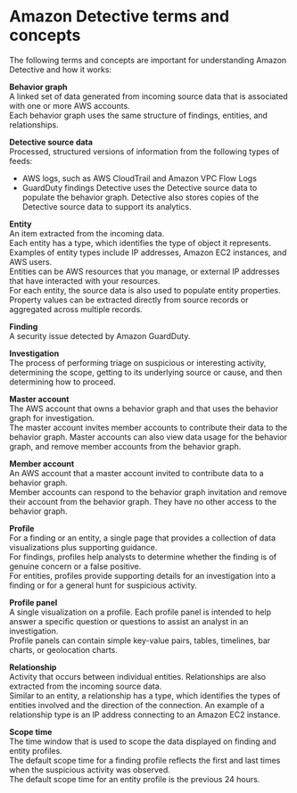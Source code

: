 # Amazon Detective terms and concepts<a name="detective-terms-concepts"></a>

The following terms and concepts are important for understanding Amazon Detective and how it works:

****Behavior graph****  
A linked set of data generated from incoming source data that is associated with one or more AWS accounts\.  
Each behavior graph uses the same structure of findings, entities, and relationships\.

****Detective source data****  
Processed, structured versions of information from the following types of feeds:  
+ AWS logs, such as AWS CloudTrail and Amazon VPC Flow Logs
+ GuardDuty findings
Detective uses the Detective source data to populate the behavior graph\. Detective also stores copies of the Detective source data to support its analytics\.

**Entity**  
An item extracted from the incoming data\.  
Each entity has a type, which identifies the type of object it represents\. Examples of entity types include IP addresses, Amazon EC2 instances, and AWS users\.  
Entities can be AWS resources that you manage, or external IP addresses that have interacted with your resources\.  
For each entity, the source data is also used to populate entity properties\. Property values can be extracted directly from source records or aggregated across multiple records\.

****Finding****  
A security issue detected by Amazon GuardDuty\.

****Investigation****  
The process of performing triage on suspicious or interesting activity, determining the scope, getting to its underlying source or cause, and then determining how to proceed\.

****Master account****  
The AWS account that owns a behavior graph and that uses the behavior graph for investigation\.  
The master account invites member accounts to contribute their data to the behavior graph\. Master accounts can also view data usage for the behavior graph, and remove member accounts from the behavior graph\.

****Member account****  
An AWS account that a master account invited to contribute data to a behavior graph\.  
Member accounts can respond to the behavior graph invitation and remove their account from the behavior graph\. They have no other access to the behavior graph\.

****Profile****  
For a finding or an entity, a single page that provides a collection of data visualizations plus supporting guidance\.  
For findings, profiles help analysts to determine whether the finding is of genuine concern or a false positive\.  
For entities, profiles provide supporting details for an investigation into a finding or for a general hunt for suspicious activity\.

****Profile panel****  
A single visualization on a profile\. Each profile panel is intended to help answer a specific question or questions to assist an analyst in an investigation\.  
Profile panels can contain simple key\-value pairs, tables, timelines, bar charts, or geolocation charts\.

****Relationship****  
Activity that occurs between individual entities\. Relationships are also extracted from the incoming source data\.  
Similar to an entity, a relationship has a type, which identifies the types of entities involved and the direction of the connection\. An example of a relationship type is an IP address connecting to an Amazon EC2 instance\.

****Scope time****  
The time window that is used to scope the data displayed on finding and entity profiles\.  
The default scope time for a finding profile reflects the first and last times when the suspicious activity was observed\.  
The default scope time for an entity profile is the previous 24 hours\.